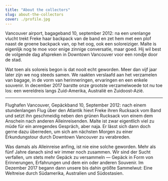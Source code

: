 ```yaml
---
title: "About the collectors"
slug: about-the-collectors
cover: ./profile.jpg
---
```


Vancouver airport, bagageband 10, september 2012: na een urenlange vlucht trekt Freke haar backpack van de band en zet hem met een plof naast de groene backpack van, op het oog, ook een soloreiziger. Malte is eigenlijk nog te moe voor enige zinnige conversatie, maar goed. Hij wil best de volgende dag afspreken in Downtown Vancouver voor een rondje door de stad.

Wat toen als soloreis begon is dat nooit echt geworden. Meer dan vijf jaar later zijn we nog steeds samen. We raakten verslaafd aan het verzamelen van bagage, in de vorm van herinneringen, ervaringen en een enkele souvenir. In december 2017 barstte onze grootste verzamelwoede tot nu toe los: een wereldreis langs Zuid-Amerika, Australië en Zuidoost-Azië.

---

Flughafen Vancouver, Gepäckband 10, September 2012: nach einem stundenlangen Flug über den Atlantik hievt Freke ihren Rucksack vom Band und setzt ihn geschmeidig neben den grünen Rucksack von einem dem Anschein nach anderen Alleinreisenden. Malte ist zwar eigentlich viel zu müde für ein anregendes Gespräch, aber naja. Er lässt sich dann doch gerne dazu überreden, um sich am nächsten Morgen zu einer Erkundungstour durch Downtown Vancouver zu verabreden.

Was damals als Alleinreise anfing, ist nie eine solche geworden. Mehr als fünf Jahre danach sind wir immer noch zusammen. Wir sind der Sucht verfallen, um stets mehr Gepäck zu versammeln — Gepäck in Form von Erinnerungen, Erfahrungen und dem ein oder anderen Souvenir. Im Dezember 2017 begann dann unsere bis dahin größte Sammelwut: Eine Weltreise durch Südamerika, Australien und Südostasien.